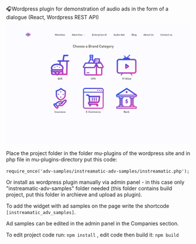 🎧Wordpress plugin for demonstration of audio ads in the form of a dialogue (React, Wordpress REST API)

![](https://github.com/Agoreev/adv-samples/blob/master/instreamatic.gif)

Place the project folder in the folder mu-plugins of the wordpress site and in php file in mu-plugins-directory put this code:

`require_once('adv-samples/instreamatic-adv-samples/instreamatic.php');`

Or install as wordpress plugin manually via admin panel - in this case only "instreamatic-adv-samples" folder needed (this folder contains build project, put this folder in archieve and upload as plugin).

To add the widget with ad samples on the page write the shortcode `[instreamatic_adv_samples]`.

Ad samples can be edited in the admin panel in the Companies section.

To edit project code run:
`npm install`
, edit code then build it:
`npm build`

